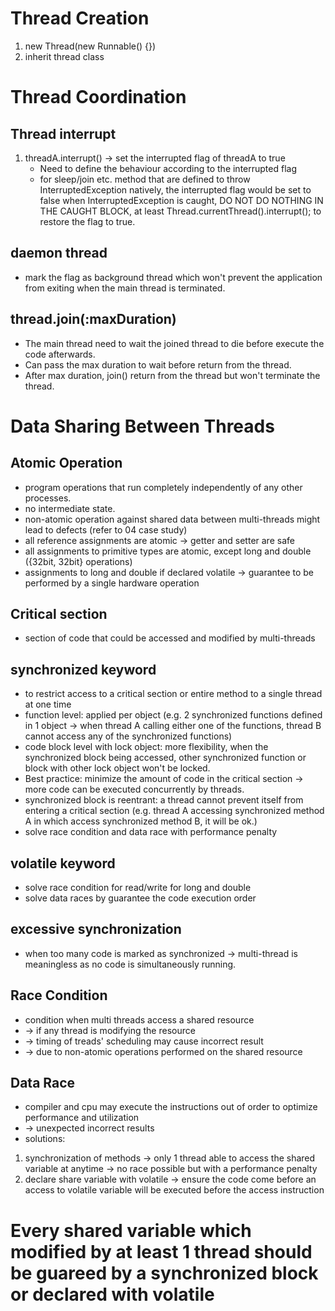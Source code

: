 # Thread Creation
1. new Thread(new Runnable() {})
2. inherit thread class

# Thread Coordination
## Thread interrupt
1. threadA.interrupt() -> set the interrupted flag of threadA to true
   - Need to define the behaviour according to the interrupted flag
   - for sleep/join etc. method that are defined to throw InterruptedException natively, the interrupted flag would be set to false when InterruptedException is caught, DO NOT DO NOTHING IN THE CAUGHT BLOCK, at least  Thread.currentThread().interrupt(); to restore the flag to true.
## daemon thread
   - mark the flag as background thread which won't prevent the application from exiting when the main thread is terminated.
## thread.join(:maxDuration)
   - The main thread need to wait the joined thread to die before execute the code afterwards.
   - Can pass the max duration to wait before return from the thread.
   - After max duration, join() return from the thread but won't terminate the thread.

# Data Sharing Between Threads
## Atomic Operation
   - program operations that run completely independently of any other processes.
   - no intermediate state.
   - non-atomic operation against shared data between multi-threads might lead to defects (refer to 04 case study)
   - all reference assignments are atomic -> getter and setter are safe
   - all assignments to primitive types are atomic, except long and double ({32bit, 32bit} operations)
   - assignments to long and double if declared volatile -> guarantee to be performed by a single hardware operation
## Critical section
   - section of code that could be accessed and modified by multi-threads
## synchronized keyword
   - to restrict access to a critical section or entire method to a single thread at one time
   - function level: applied per object (e.g. 2 synchronized functions defined in 1 object -> when thread A calling either one of the functions, thread B cannot access any of the synchronized functions)
   - code block level with lock object: more flexibility, when the synchronized block being accessed, other synchronized function or block with other lock object won't be locked.
   - Best practice: minimize the amount of code in the critical section -> more code can be executed concurrently by threads.
   - synchronized block is reentrant: a thread cannot prevent itself from entering a critical section (e.g. thread A accessing synchronized method A in which access synchronized method B, it will be ok.)
   - solve race condition and data race with performance penalty
## volatile keyword
   - solve race condition for read/write for long and double
   - solve data races by guarantee the code execution order
## excessive synchronization
   - when too many code is marked as synchronized -> multi-thread is meaningless as no code is simultaneously running. 
## Race Condition
   - condition when multi threads access a shared resource
   - -> if any thread is modifying the resource
   - -> timing of treads' scheduling may cause incorrect result
   - -> due to non-atomic operations performed on the shared resource
## Data Race
   - compiler and cpu may execute the instructions out of order to optimize performance and utilization
   - -> unexpected incorrect results
   - solutions:
   1. synchronization of methods -> only 1 thread able to access the shared variable at anytime -> no race possible but with a performance penalty
   2. declare share variable with volatile -> ensure the code come before an access to volatile variable will be executed before the access instruction
# Every shared variable which modified by at least 1 thread should be guareed by a synchronized block or declared with volatile